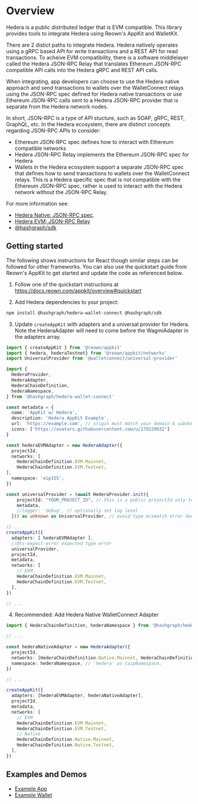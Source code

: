 # Overview

Hedera is a public distributed ledger that is EVM compatible. This library provides tools to
integrate Hedera using Reown's AppKit and WalletKit.

There are 2 distict paths to integrate Hedera. Hedera natively operates using a gRPC based API
for write transactions and a REST API for read transactions. To acheive EVM compatibility, there
is a software middlelayer called the Hedera JSON-RPC Relay that translates Ethereum JSON-RPC
compatible API calls into the Hedera gRPC and REST API calls.

When integrating, app developers can choose to use the Hedera native approach and send
transactions to wallets over the WalletConnect relays using the JSON-RPC spec defined for Hedera
native transactions or use Ethereum JSON-RPC calls sent to a Hedera JSON-RPC provider that is
separate from the Hedera network nodes.

In short, JSON-RPC is a type of API stucture, such as SOAP, gRPC, REST, GraphQL, etc. In the
Hedera ecosystem, there are distinct concepts regarding JSON-RPC APIs to consider:

- Ethereum JSON-RPC spec defines how to interact with Ethereum compatible networks
- Hedera JSON-RPC Relay implements the Ethereum JSON-RPC spec for Hedera
- Wallets in the Hedera ecosystem support a separate JSON-RPC spec that defines how to send
  transactions to wallets over the WalletConnect relays. This is a Hedera specific spec that is
  not compatible with the Ethereum JSON-RPC spec, rather is used to interact with the Hedera
  network without the JSON-RPC Relay.

For more information see:

- [Hedera Native: JSON-RPC spec](https://docs.reown.com/advanced/multichain/rpc-reference/hedera-rpc).
- [Hedera EVM: JSON-RPC Relay](https://docs.hedera.com/hedera/core-concepts/smart-contracts/json-rpc-relay)
- [@hashgraph/sdk](https://www.npmjs.com/package/@hashgraph/sdk)

## Getting started

The following shows instructions for React though similar steps can be followed for other
frameworks. You can also use the quickstart guide from Reown's AppKit to get started and update
the code as referenced below.

1. Follow one of the quickstart instructions at
   https://docs.reown.com/appkit/overview#quickstart

2. Add Hedera dependencies to your project:

```sh
npm install @hashgraph/hedera-wallet-connect @hashgraph/sdk
```

3. Update `createAppKit` with adapters and a universal provider for Hedera. Note the
   HederaAdapter will need to come before the WagmiAdapter in the adapters array.

```typescript
import { createAppKit } from '@reown/appkit'
import { hedera, hederaTestnet} from '@reown/appkit/networks'
import UniversalProvider from '@walletconnect/universal-provider'

import {
  HederaProvider,
  HederaAdapter,
  HederaChainDefinition,
  hederaNamespace,
} from '@hashgraph/hedera-wallet-connect'

const metadata = {
  name: 'AppKit w/ Hedera',
  description: 'Hedera AppKit Example',
  url: 'https://example.com', // origin must match your domain & subdomain
  icons: ['https://avatars.githubusercontent.com/u/179229932']
}

const hederaEVMAdapter = new HederaAdapter({
  projectId,
  networks: [
    HederaChainDefinition.EVM.Mainnet,
    HederaChainDefinition.EVM.Testnet,
],
  namespace: 'eip155',
})

const universalProvider = (await HederaProvider.init({
    projectId: "YOUR_PROJECT_ID", // this is a public projectId only to use on localhost
    metadata,
    //logger: 'debug', // optionally set log level
  })) as unknown as UniversalProvider, // avoid type mismatch error due to missing of private properties in HederaProvider

// ...
createAppKit({
  adapters: [ hederaEVMAdapter ],
  //@ts-expect-error expected type error
  universalProvider,
  projectId,
  metadata,
  networks: [
    // EVM
    HederaChainDefinition.EVM.Mainnet,
    HederaChainDefinition.EVM.Testnet,
  ],
})

// ...
```

4. Recommended: Add Hedera Native WalletConnect Adapter

```typescript
import { HederaChainDefinition, hederaNamespace } from '@hashgraph/hedera-wallet-connect'

// ...

const hederaNativeAdapter = new HederaAdapter({
  projectId,
  networks: [HederaChainDefinition.Native.Mainnet, HederaChainDefinition.Native.Testnet],
  namespace: hederaNamespace, // 'hedera' as CaipNamespace,
})

// ...

createAppKit({
  adapters: [hederaEVMAdapter, hederaNativeAdapter],
  projectId,
  metadata,
  networks: [
    // EVM
    HederaChainDefinition.EVM.Mainnet,
    HederaChainDefinition.EVM.Testnet,
    // Native
    HederaChainDefinition.Native.Mainnet,
    HederaChainDefinition.Native.Testnet,
  ],
})
```

## Examples and Demos

- [Example App](https://github.com/hgraph-io/hedera-app)
- [Example Wallet](https://github.com/hgraph-io/hedera-wallet)
